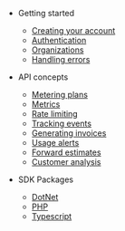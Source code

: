 - Getting started
  - [Creating your account](creating-your-account.md)
  - [Authentication](authentication.md)
  - [Organizations](organizations.md)
  - [Handling errors](handling-errors.md)

- API concepts

  - [Metering plans](plans.md)
  - [Metrics](metrics.md)
  - [Rate limiting](rates.md)
  - [Tracking events](events.md)
  - [Generating invoices](invoices.md)
  - [Usage alerts](alerts.md)
  - [Forward estimates](estimates.md)
  - [Customer analysis](analysis.md)

- SDK Packages

  - [DotNet](dotnet-package.md)
  - [PHP](php-package.md)
  - [Typescript](typescript-package.md)